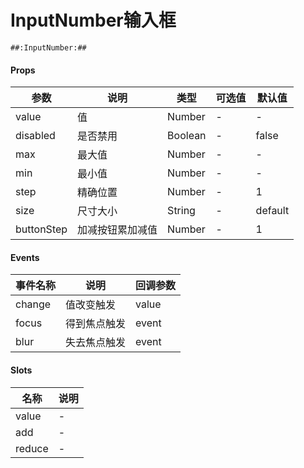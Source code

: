 # InputNumber输入框

```
##:InputNumber:##
```

#### Props
| 参数      | 说明    | 类型      | 可选值       | 默认值   |
|---------- |-------- |---------- |------------- |--------- |
| value     | 值   | Number  |   -       |    -    |
| disabled     | 是否禁用   | Boolean  |   -       |    false    |
| max     | 最大值   | Number  |   -       |    -    |
| min     | 最小值   | Number  |   -       |    -    |
| step     | 精确位置   | Number  |   -       |    1    |
| size     | 尺寸大小   | String  |   -       |    default    |
| buttonStep     | 加减按钮累加减值   | Number  |   -       |    1    |

#### Events
| 事件名称 | 说明 | 回调参数 |
|---------|--------|---------|
| change | 值改变触发 | value |
| focus | 得到焦点触发 | event |
| blur | 失去焦点触发 | event |

#### Slots
| 名称 | 说明 | 
|---------|--------|
| value | - |
| add | - |
| reduce | - |